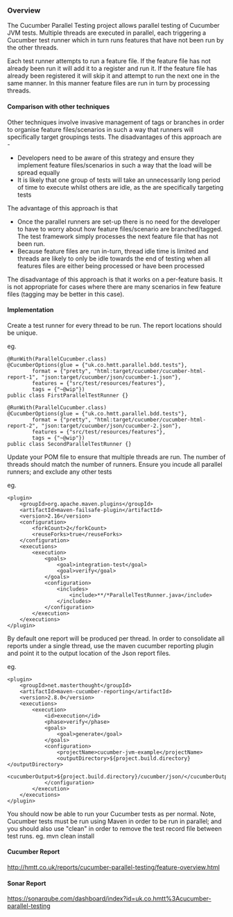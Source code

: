 ### Overview

The Cucumber Parallel Testing project allows parallel testing of Cucumber JVM tests. 
Multiple threads are executed in parallel, each triggering a Cucumber test runner which in turn runs 
features that have not been run by the other threads. 

Each test runner attempts to run a feature file. If the feature file has not already been run it will add it to 
a register and run it. If the feature file has already been registered it will skip it and 
attempt to run the next one in the same manner. In this manner feature files are run in turn by processing
threads.

#### Comparison with other techniques

Other techniques involve invasive management of tags or branches in order to organise feature files/scenarios
in such a way that runners will specifically target groupings tests. The disadvantages of this approach are -

* Developers need to be aware of this strategy and ensure they implement feature files/scenarios in such a way that the load will be spread equally
* It is likely that one group of tests will take an unnecessarily long period of time to execute whilst others are idle, as the are specifically targeting tests

The advantage of this approach is that 

* Once the parallel runners are set-up there is no need for the developer to have to worry about how feature files/scenario are branched/tagged. The test framework simply processes the next feature file that has not been run.
* Because feature files are run in-turn, thread idle time is limited and threads are likely to only be idle towards the end of testing when all features files are either being processed or have been processed

The disadvantage of this approach is that it works on a per-feature basis. It is not appropriate for cases where there are many scenarios in few feature files (tagging may be better in this case).

#### Implementation

Create a test runner for every thread to be run. The report locations should be unique.

eg. 

```
@RunWith(ParallelCucumber.class)
@CucumberOptions(glue = {"uk.co.hmtt.parallel.bdd.tests"},
        format = {"pretty", "html:target/cucumber/cucumber-html-report-1", "json:target/cucumber/json/cucumber-1.json"},
        features = {"src/test/resources/features"},
        tags = {"~@wip"})
public class FirstParallelTestRunner {}
```

```
@RunWith(ParallelCucumber.class)
@CucumberOptions(glue = {"uk.co.hmtt.parallel.bdd.tests"},
        format = {"pretty", "html:target/cucumber/cucumber-html-report-2", "json:target/cucumber/json/cucumber-2.json"},
        features = {"src/test/resources/features"},
        tags = {"~@wip"})
public class SecondParallelTestRunner {}
```

Update your POM file to ensure that multiple threads are run. The number of threads should match
the number of runners. Ensure you incude all parallel runners; and exclude any other tests

eg.

```
<plugin>
    <groupId>org.apache.maven.plugins</groupId>
    <artifactId>maven-failsafe-plugin</artifactId>
    <version>2.16</version>
    <configuration>
        <forkCount>2</forkCount>
        <reuseForks>true</reuseForks>
    </configuration>
    <executions>
        <execution>
            <goals>
                <goal>integration-test</goal>
                <goal>verify</goal>
            </goals>
            <configuration>
                <includes>
                    <include>**/*ParallelTestRunner.java</include>
                </includes>
            </configuration>
        </execution>
    </executions>
</plugin>
```

By default one report will be produced per thread. In order to consolidate all reports under a single
thread, use the maven cucumber reporting plugin and point it to the output location of the Json report files.

eg.

```
<plugin>
    <groupId>net.masterthought</groupId>
    <artifactId>maven-cucumber-reporting</artifactId>
    <version>2.8.0</version>
    <executions>
        <execution>
            <id>execution</id>
            <phase>verify</phase>
            <goals>
                <goal>generate</goal>
            </goals>
            <configuration>
                <projectName>cucumber-jvm-example</projectName>
                <outputDirectory>${project.build.directory}</outputDirectory>
                <cucumberOutput>${project.build.directory}/cucumber/json/</cucumberOutput>
            </configuration>
        </execution>
    </executions>
</plugin>
```

You should now be able to run your Cucumber tests as per normal. Note, Cucumber tests must 
 be run using Maven in order to be run in parallel; and you should also use "clean" in order
 to remove the test record file between test runs. eg. mvn clean install

#### Cucumber Report

http://hmtt.co.uk/reports/cucumber-parallel-testing/feature-overview.html

#### Sonar Report

https://sonarqube.com/dashboard/index?id=uk.co.hmtt%3Acucumber-parallel-testing